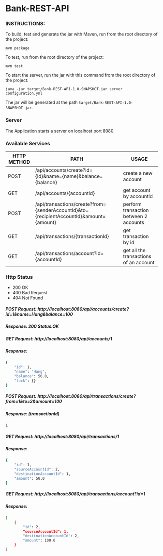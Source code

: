 # Bank-REST-API
### INSTRUCTIONS:
To build, test and generate the jar with Maven, run from 
the root directory of the project:
```
mvn package
```

To test, run from the root directory of the project:
```
mvn test
```

To start the server, run the jar with this command 
from the root directory of the project:
```
java -jar target/Bank-REST-API-1.0-SNAPSHOT.jar server configuration.yml
``` 

The jar will be generated at the path `target/Bank-REST-API-1.0-SNAPSHOT.jar`.

### Server
   
   The Application starts a server on localhost port 8080.
   

### Available Services

| HTTP METHOD | PATH | USAGE |
| -----------| ------ | ------ |
| POST | /api/accounts/create?id={id}&name={name}&balance={balance} | create a new account
| GET | /api/accounts/{accountId} | get account by accountId | 
| POST | /api/transactions/create?from={senderAccountId}&to={recipientAccountId}&amount={amount} | perform transaction between 2 accounts | 
| GET | /api/transactions/{transactionId} | get transaction by id | 
| GET | /api/transactions/account?id={accountId} | get all the transactions of an account | 
 
### Http Status
- 200 OK
- 400 Bad Request 
- 404 Not Found
 
##### POST Request: http://localhost:8080/api/accounts/create?id=1&name=Hang&balance=100
##### Response: 200 Status.OK
##### GET Request: http://localhost:8080/api/accounts/1
##### Response:
```sh
{
    "id": 1,
    "name": "Hang",
    "balance": 50.0,
    "lock": {}
}
```
##### POST Request: http://localhost:8080/api/transactions/create?from=1&to=2&amount=100
##### Response: (transactionId)
```sh
1
```

##### GET Request: http://localhost:8080/api/transactions/1
##### Response:
```sh
{
    "id": 1,
    "sourceAccountId": 2,
    "destinationAccountId": 1,
    "amount": 50.0
}
```

##### GET Request: http://localhost:8080/api/transactions/account?id=1
##### Response:
```sh
[
    {
        "id": 2,
        "sourceAccountId": 1,
        "destinationAccountId": 2,
        "amount": 100.0
    }
]
```




